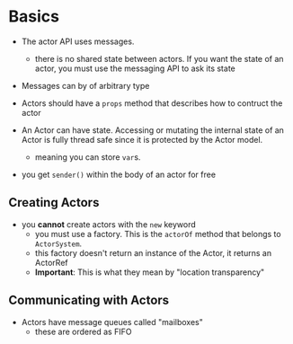 Basics
===========
* The actor API uses messages.
  - there is no shared state between actors. If you want the state of an actor,
    you must use the messaging API to ask its state

* Messages can by of arbitrary type
* Actors should have a `props` method that describes how to contruct the actor
* An Actor can have state. Accessing or mutating the internal state of an Actor is fully thread safe since it is protected by the Actor model.
  - meaning you can store `var`s.

* you get `sender()` within the body of an actor for free

Creating Actors
-----------------
* you **cannot** create actors with the `new` keyword
  - you must use a factory. This is the `actorOf` method that belongs to
    `ActorSystem`.
  - this factory doesn't return an instance of the Actor, it returns an ActorRef
  - **Important**: This is what they mean by "location transparency"

Communicating with Actors
--------------------------
* Actors have message queues called "mailboxes"
  - these are ordered as FIFO
